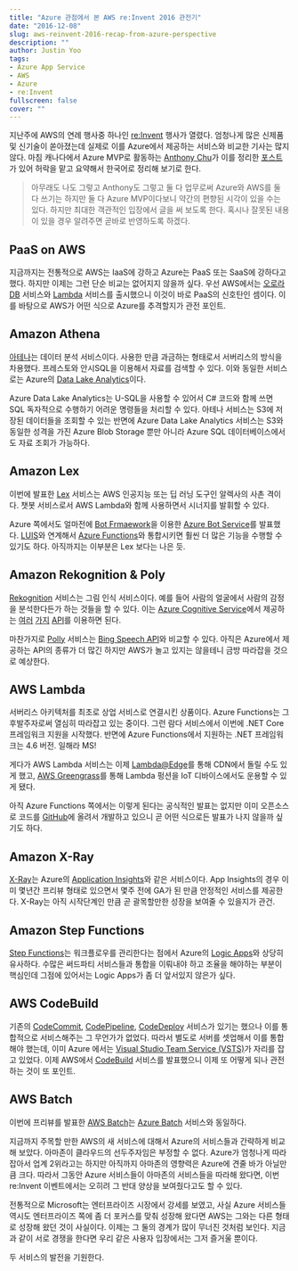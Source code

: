 ```yaml
---
title: "Azure 관점에서 본 AWS re:Invent 2016 관전기"
date: "2016-12-08"
slug: aws-reinvent-2016-recap-from-azure-perspective
description: ""
author: Justin Yoo
tags:
- Azure App Service
- AWS
- Azure
- re:Invent
fullscreen: false
cover: ""
---
```


지난주에 AWS의 연례 행사중 하나인 [re:Invent](https://reinvent.awsevents.com/) 행사가 열렸다. 엄청나게 많은 신제품 및 신기술이 쏟아졌는데 실제로 이를 Azure에서 제공하는 서비스와 비교한 기사는 많지 않다. 마침 캐나다에서 Azure MVP로 활동하는 [Anthony Chu](https://twitter.com/nthonyChu)가 이를 정리한 [포스트](http://anthonychu.ca/post/aws-reinvent-2016-announcements/)가 있어 허락을 맡고 요약해서 한국어로 정리해 보기로 한다.

> 아무래도 나도 그렇고 Anthony도 그렇고 둘 다 업무로써 Azure와 AWS를 둘 다 쓰기는 하지만 둘 다 Azure MVP이다보니 약간의 편향된 시각이 있을 수는 있다. 하지만 최대한 객관적인 입장에서 글을 써 보도록 한다. 혹시나 잘못된 내용이 있을 경우 알려주면 곧바로 반영하도록 하겠다.

## PaaS on AWS

지금까지는 전통적으로 AWS는 IaaS에 강하고 Azure는 PaaS 또는 SaaS에 강하다고 했다. 하지만 이제는 그런 단순 비교는 없어지지 않을까 싶다. 우선 AWS에서는 [오로라DB](https://aws.amazon.com/rds/aurora/) 서비스와 [Lambda](https://aws.amazon.com/lambda/) 서비스를 출시했으니 이것이 바로 PaaS의 신호탄인 셈이다. 이를 바탕으로 AWS가 어떤 식으로 Azure를 추격할지가 관전 포인트.

## Amazon Athena

[아테나](https://aws.amazon.com/athena/)는 데이터 분석 서비스이다. 사용한 만큼 과금하는 형태로서 서버리스의 방식을 차용했다. 프레스토와 안시SQL을 이용해서 자료를 검색할 수 있다. 이와 동일한 서비스로는 Azure의 [Data Lake Analytics](https://azure.microsoft.com/en-us/services/data-lake-analytics/)이다.

Azure Data Lake Analytics는 U-SQL을 사용할 수 있어서 C# 코드와 함께 쓰면 SQL 독자적으로 수행하기 어려운 명령들을 처리할 수 있다. 아테나 서비스는 S3에 저장된 데이터들을 조회할 수 있는 반면에 Azure Data Lake Analytics 서비스는 S3와 동일한 성격을 가진 Azure Blob Storage 뿐만 아니라 Azure SQL 데이터베이스에서도 자료 조회가 가능하다.

## Amazon Lex

이번에 발표한 [Lex](https://aws.amazon.com/lex/) 서비스는 AWS 인공지능 또는 딥 러닝 도구인 알렉사의 사촌 격이다. 챗봇 서비스로서 AWS Lambda와 함께 사용하면서 시너지를 발휘할 수 있다.

Azure 쪽에서도 얼마전에 [Bot Frmaework](https://dev.botframework.com/)을 이용한 [Azure Bot Service](https://azure.microsoft.com/en-us/services/bot-service/)를 발표했다. [LUIS](https://www.luis.ai/)와 연계해서 [Azure Functions](https://azure.microsoft.com/en-us/services/functions/)와 통합시키면 훨씬 더 많은 기능을 수행할 수 있기도 하다. 아직까지는 이부분은 Lex 보다는 나은 듯.

## Amazon Rekognition & Poly

[Rekognition](https://aws.amazon.com/rekognition/) 서비스는 그림 인식 서비스이다. 예를 들어 사람의 얼굴에서 사람의 감정을 분석한다든가 하는 것들을 할 수 있다. 이는 [Azure Cognitive Service](https://www.microsoft.com/cognitive-services)에서 제공하는 [여러](https://www.microsoft.com/cognitive-services/en-us/computer-vision-api) [가지](https://www.microsoft.com/cognitive-services/en-us/emotion-api) [API](https://www.microsoft.com/cognitive-services/en-us/face-api)를 이용하면 된다.

마찬가지로 [Polly](https://aws.amazon.com/polly/) 서비스는 [Bing Speech API](https://www.microsoft.com/cognitive-services/en-us/speech-api)와 비교할 수 있다. 아직은 Azure에서 제공하는 API의 종류가 더 많긴 하지만 AWS가 놀고 있지는 않을테니 금방 따라잡을 것으로 예상한다.

## AWS Lambda

서버리스 아키텍처를 최초로 상업 서비스로 연결시킨 상품이다. Azure Functions는 그 후발주자로써 열심히 따라잡고 있는 중이다. 그런 람다 서비스에서 이번에 .NET Core 프레임워크 지원을 시작했다. 반면에 Azure Functions에서 지원하는 .NET 프레임워크는 4.6 버전. 일해라 MS!

게다가 AWS Lambda 서비스는 이제 [Lambda@Edge](https://aws.amazon.com/blogs/aws/coming-soon-lambda-at-the-edge/)를 통해 CDN에서 돌릴 수도 있게 했고, [AWS Greengrass](https://aws.amazon.com/greengrass/)를 통해 Lambda 펑션을 IoT 디바이스에서도 운용할 수 있게 됐다.

아직 Azure Functions 쪽에서는 이렇게 된다는 공식적인 발표는 없지만 이미 오픈소스로 코드를 [GitHub](https://github.com/Azure/azure-webjobs-sdk-script)에 올려서 개발하고 있으니 곧 어떤 식으로든 발표가 나지 않을까 싶기도 하다.

## Amazon X-Ray

[X-Ray](https://aws.amazon.com/xray/)는 Azure의 [Application Insights](https://azure.microsoft.com/en-us/services/application-insights/)와 같은 서비스이다. App Insights의 경우 이미 몇년간 프리뷰 형태로 있으면서 몇주 전에 GA가 된 만큼 안정적인 서비스를 제공한다. X-Ray는 아직 시작단계인 만큼 곧 괄목할만한 성장을 보여줄 수 있을지가 관건.

## Amazon Step Functions

[Step Functions](https://aws.amazon.com/step-functions/)는 워크플로우를 관리한다는 점에서 Azure의 [Logic Apps](https://azure.microsoft.com/en-us/services/logic-apps/)와 상당히 유사하다. 수많은 써드파티 서비스들과 통합을 이뤄내야 하고 조율을 해야하는 부분이 핵심인데 그점에 있어서는 Logic Apps가 좀 더 앞서있지 않은가 싶다.

## AWS CodeBuild

기존의 [CodeCommit](https://aws.amazon.com/codecommit/), [CodePipeline](https://aws.amazon.com/codepipeline/), [CodeDeploy](https://aws.amazon.com/codedeploy/) 서비스가 있기는 했으나 이를 통합적으로 서비스해주는 그 무언가가 없었다. 따라서 별도로 서버를 셋업해서 이를 통합해야 했는데, 이미 Azure 에서는 [Visual Studio Team Service (VSTS)](https://www.visualstudio.com/team-services/)가 자리를 잡고 있었다. 이제 AWS에서 [CodeBuild](https://aws.amazon.com/codebuild/) 서비스를 발표했으니 이제 또 어떻게 되나 관전하는 것이 또 포인트.

## AWS Batch

이번에 프리뷰를 발표한 [AWS Batch](https://aws.amazon.com/batch/)는 [Azure Batch](https://azure.microsoft.com/en-us/services/batch/) 서비스와 동일하다.

지금까지 주목할 만한 AWS의 새 서비스에 대해서 Azure의 서비스들과 간략하게 비교해 보았다. 아마존이 클라우드의 선두주자임은 부정할 수 없다. Azure가 엄청나게 따라잡아서 업계 2위라고는 하지만 아직까지 아마존의 영향력은 Azure에 견줄 바가 아닐만큼 크다. 따라서 그동안 Azure 서비스들이 아마존의 서비스들을 따라해 왔다면, 이번 re:Invent 이벤트에서는 오히려 그 반대 양상을 보여줬다고도 할 수 있다.

전통적으로 Microsoft는 엔터프라이즈 시장에서 강세를 보였고, 사실 Azure 서비스들 역시도 엔터프라이즈 쪽에 좀 더 포커스를 맞춰 성장해 왔다면 AWS는 그와는 다른 형태로 성장해 왔던 것이 사실이다. 이제는 그 둘의 경계가 많이 무너진 것처럼 보인다. 지금과 같이 서로 경쟁을 한다면 우리 같은 사용자 입장에서는 그저 즐거울 뿐이다.

두 서비스의 발전을 기원한다.
